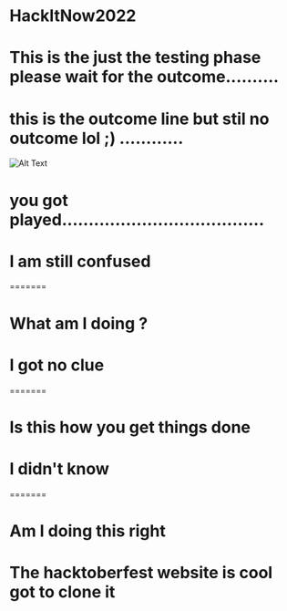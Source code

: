 # HackItNow2022


# This is the just the testing phase please wait for the outcome..........
# this is the outcome line but stil no outcome lol ;) ............
![Alt Text](https://media.giphy.com/media/MgcE5n2MDfwiI/giphy.gif)
# you got played......................................

# I am still confused
=======

# What am I doing ?
# I got no clue
=======

# Is this how you get things done
# I didn't know
=======
# Am I doing this right
# The hacktoberfest website is cool got to clone it


